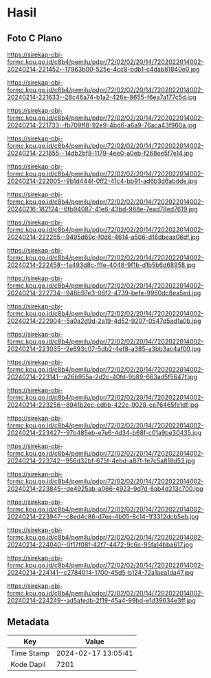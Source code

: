 # Hasil

## Foto C Plano

https://sirekap-obj-formc.kpu.go.id/c8b4/pemilu/pdpr/72/02/02/20/14/7202022014002-20240214-221452--17963b00-525e-4cc8-bdb1-c4dab81840e0.jpg

https://sirekap-obj-formc.kpu.go.id/c8b4/pemilu/pdpr/72/02/02/20/14/7202022014002-20240214-221633--28c46a74-b1a2-426e-8655-f6ea7a177c5d.jpg

https://sirekap-obj-formc.kpu.go.id/c8b4/pemilu/pdpr/72/02/02/20/14/7202022014002-20240214-221733--fb709ff8-92e9-4bd6-a6a9-76aca43f960a.jpg

https://sirekap-obj-formc.kpu.go.id/c8b4/pemilu/pdpr/72/02/02/20/14/7202022014002-20240214-221855--14db2bf8-1179-4ee0-a0eb-f268ee5f7e14.jpg

https://sirekap-obj-formc.kpu.go.id/c8b4/pemilu/pdpr/72/02/02/20/14/7202022014002-20240214-222005--9b1d444f-0ff2-41c4-bb91-ad6b3d6abdde.jpg

https://sirekap-obj-formc.kpu.go.id/c8b4/pemilu/pdpr/72/02/02/20/14/7202022014002-20240216-182124--6fb94087-41e6-43bd-988e-7ead78ed7619.jpg

https://sirekap-obj-formc.kpu.go.id/c8b4/pemilu/pdpr/72/02/02/20/14/7202022014002-20240214-222255--9495d69c-f0d6-4614-a506-d16dbeaa06df.jpg

https://sirekap-obj-formc.kpu.go.id/c8b4/pemilu/pdpr/72/02/02/20/14/7202022014002-20240214-222458--1a493d8c-fffe-4048-9f1b-d1b5b6d68958.jpg

https://sirekap-obj-formc.kpu.go.id/c8b4/pemilu/pdpr/72/02/02/20/14/7202022014002-20240214-222734--946b97e3-06f2-4739-befe-9960dc8ea5ed.jpg

https://sirekap-obj-formc.kpu.go.id/c8b4/pemilu/pdpr/72/02/02/20/14/7202022014002-20240214-222904--5a0a2d9d-2a19-4d52-9207-0547d5ad1a0b.jpg

https://sirekap-obj-formc.kpu.go.id/c8b4/pemilu/pdpr/72/02/02/20/14/7202022014002-20240214-223035--2e693c07-5db2-4ef8-a385-a3bb3ac4af00.jpg

https://sirekap-obj-formc.kpu.go.id/c8b4/pemilu/pdpr/72/02/02/20/14/7202022014002-20240214-223141--a26b955a-2d2c-40fd-9b89-663ad5f5647f.jpg

https://sirekap-obj-formc.kpu.go.id/c8b4/pemilu/pdpr/72/02/02/20/14/7202022014002-20240214-223256--8941b2ec-cdbb-422c-9028-ce76465fe1df.jpg

https://sirekap-obj-formc.kpu.go.id/c8b4/pemilu/pdpr/72/02/02/20/14/7202022014002-20240214-223427--97b485eb-e7e6-4d34-b68f-c01a9be30435.jpg

https://sirekap-obj-formc.kpu.go.id/c8b4/pemilu/pdpr/72/02/02/20/14/7202022014002-20240214-223742--956d32bf-675f-4ebd-a87f-fe7c5a818d53.jpg

https://sirekap-obj-formc.kpu.go.id/c8b4/pemilu/pdpr/72/02/02/20/14/7202022014002-20240214-223845--de4925ab-a066-4923-9d7d-6ab4d213c700.jpg

https://sirekap-obj-formc.kpu.go.id/c8b4/pemilu/pdpr/72/02/02/20/14/7202022014002-20240214-223947--c8ed4c86-d7ee-4b05-8c14-1f3312dcb5eb.jpg

https://sirekap-obj-formc.kpu.go.id/c8b4/pemilu/pdpr/72/02/02/20/14/7202022014002-20240214-224040--0f17f08f-42f7-4472-9c6c-95fa14bba617.jpg

https://sirekap-obj-formc.kpu.go.id/c8b4/pemilu/pdpr/72/02/02/20/14/7202022014002-20240214-224141--c2784014-1700-45d5-b124-72a1aea1da47.jpg

https://sirekap-obj-formc.kpu.go.id/c8b4/pemilu/pdpr/72/02/02/20/14/7202022014002-20240214-224249--ad5afedb-2f19-45a4-99bd-e1d39634e3ff.jpg


## Metadata

| Key        | Value               |
| ---------- | ------------------- |
| Time Stamp | 2024-02-17 13:05:41 |
| Kode Dapil | 7201                |



